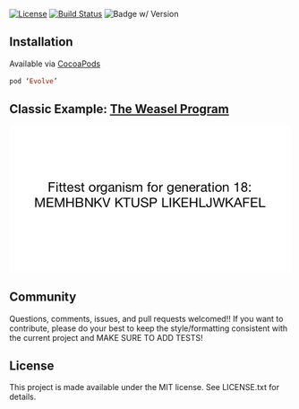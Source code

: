 [![License](https://img.shields.io/cocoapods/l/Evolve.svg)](http://doge.mit-license.org) [![Build Status](https://img.shields.io/travis/mamaral/Evolve.svg)](https://travis-ci.org/mamaral/Evolve/) ![Badge w/ Version](https://img.shields.io/cocoapods/v/Evolve.svg)


Installation
---

Available via [CocoaPods](http://cocoapods.org/?q=Evolve)

```ruby
pod ‘Evolve’
```

Classic Example: [The Weasel Program](http://en.wikipedia.org/wiki/Weasel_program)
---
![Weasel Program](Screenshots/methinks.gif)

Community
---

Questions, comments, issues, and pull requests welcomed!! If you want to contribute, please do your best to keep the style/formatting consistent with the current project and MAKE SURE TO ADD TESTS!


License
---

This project is made available under the MIT license. See LICENSE.txt for details.

